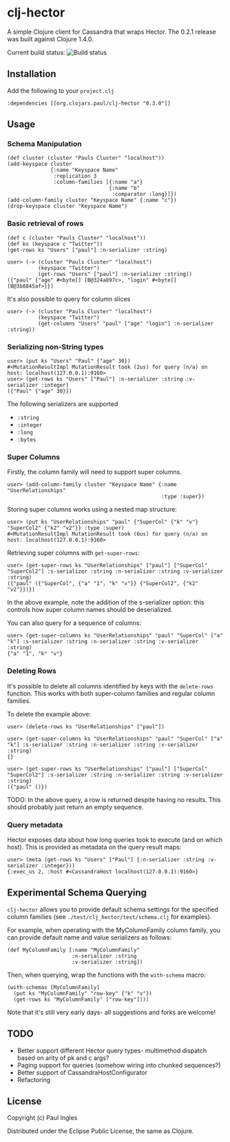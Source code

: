 # clj-hector

A simple Clojure client for Cassandra that wraps Hector. The 0.2.1 release was built against Clojure 1.4.0.

Current build status: ![Build status](https://secure.travis-ci.org/pingles/clj-hector.png)

## Installation

Add the following to your `project.clj`

    :dependencies [[org.clojars.paul/clj-hector "0.3.0"]]

## Usage

### Schema Manipulation

    (def cluster (cluster "Pauls Cluster" "localhost"))
    (add-keyspace cluster
                  {:name "Keyspace Name"
                   :replication 3
                   :column-families [{:name "a"}
                                     {:name "b"
                                      :comparator :long}]})
    (add-column-family cluster "Keyspace Name" {:name "c"})
    (drop-keyspace cluster "Keyspace Name")

### Basic retrieval of rows

    (def c (cluster "Pauls Cluster" "localhost"))
    (def ks (keyspace c "Twitter"))
    (get-rows ks "Users" ["paul"] :n-serializer :string)

    user> (-> (cluster "Pauls Cluster" "localhost")
              (keyspace "Twitter")
              (get-rows "Users" ["paul"] :n-serializer :string))
    ({"paul" {"age" #<byte[] [B@324a897c>, "login" #<byte[] [B@3b8845af>}})

It's also possible to query for column slices

    user> (-> (cluster "Pauls Cluster" "localhost")
              (keyspace "Twitter")
              (get-columns "Users" "paul" ["age" "login"] :n-serializer :string))

### Serializing non-String types

    user> (put ks "Users" "Paul" {"age" 30})
    #<MutationResultImpl MutationResult took (2us) for query (n/a) on host: localhost(127.0.0.1):9160>
    user> (get-rows ks "Users" ["Paul"] :n-serializer :string :v-serializer :integer)
    ({"Paul" {"age" 30}})

The following serializers are supported

* `:string`
* `:integer`
* `:long`
* `:bytes`

### Super Columns

Firstly, the column family will need to support super columns.

    user> (add-column-family cluster "Keyspace Name" {:name "UserRelationships"
                                                      :type :super})

Storing super columns works using a nested map structure:

    user> (put ks "UserRelationships" "paul" {"SuperCol" {"k" "v"} "SuperCol2" {"k2" "v2"}} :type :super)
    #<MutationResultImpl MutationResult took (6us) for query (n/a) on host: localhost(127.0.0.1):9160>

Retrieving super columns with `get-super-rows`:

    user> (get-super-rows ks "UserRelationships" ["paul"] ["SuperCol" "SuperCol2"] :s-serializer :string :n-serializer :string :v-serializer :string)
    ({"paul" ({"SuperCol", {"a" "1", "k" "v"}} {"SuperCol2", {"k2" "v2"}})})

In the above example, note the addition of the s-serializer option:
this controls how super column names should be deserialized.

You can also query for a sequence of columns:

    user> (get-super-columns ks "UserRelationships" "paul" "SuperCol" ["a" "k"] :s-serializer :string :n-serializer :string :v-serializer :string)
    {"a" "1", "k" "v"}

### Deleting Rows

It's possible to delete all columns identified by keys with the
`delete-rows` function. This works with both super-column families and
regular column families.

To delete the example above:

    user> (delete-rows ks "UserRelationships" ["paul"])

    user> (get-super-columns ks "UserRelationships" "paul" "SuperCol" ["a" "k"] :s-serializer :string :n-serializer :string :v-serializer :string)
    {}

    user> (get-super-rows ks "UserRelationships" ["paul"] ["SuperCol" "SuperCol2"] :s-serializer :string :n-serializer :string :v-serializer :string)
    ({"paul" ()})

TODO: In the above query, a row is returned despite having no results. This
should probably just return an empty sequence.

### Query metadata

Hector exposes data about how long queries took to execute (and on which host). This is provided as metadata on the query result maps:

    user> (meta (get-rows ks "Users" ["Paul"] {:n-serializer :string :v-serializer :integer}))
    {:exec_us 2, :host #<CassandraHost localhost(127.0.0.1):9160>}

## Experimental Schema Querying

`clj-hector` allows you to provide default schema settings for the specified column families (see `./test/clj_hector/test/schema.clj` for examples).

For example, when operating with the MyColumnFamily column family, you can provide default name and value serializers as follows:

    (def MyColumnFamily [:name "MyColumnFamily"
                         :n-serializer :string
                         :v-serializer :string])

Then, when querying, wrap the functions with the `with-schema` macro:

    (with-schemas [MyColumnFamily]
      (put ks "MyColumnFamily" "row-key" {"k" "v"})
      (get-rows ks "MyColumnFamily" ["row-key"])))

Note that it's still very early days- all suggestions and forks are welcome!

## TODO

* Better support different Hector query types- multimethod dispatch
  based on arity of pk and c args?
* Paging support for queries (somehow wiring into chunked sequences?)
* Better support of CassandraHostConfigurator
* Refactoring

## License

Copyright (c) Paul Ingles

Distributed under the Eclipse Public License, the same as Clojure.
